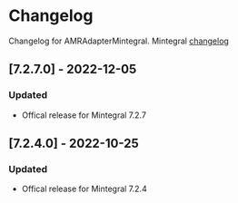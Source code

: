 # Changelog

Changelog for AMRAdapterMintegral. 
Mintegral [changelog](http://cdn-adn.rayjump.com/cdn-adn/v2/markdown_v2/index.html?file=sdk-m_sdk-ios&lang=en#changelog)

## [7.2.7.0] - 2022-12-05
### Updated
- Offical release for Mintegral 7.2.7

## [7.2.4.0] - 2022-10-25
### Updated
- Offical release for Mintegral 7.2.4
